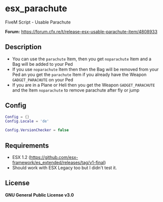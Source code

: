# esx_parachute
FiveM Script - Usable Parachute

**Forum:** https://forum.cfx.re/t/release-esx-usable-parachute-item/4808933

## Description
* You can use the `parachute` Item, then you get `noparachute` Item and a Bag will be added to your Ped
* If you use `noparachute` Item then then the Bag will be removed from your Ped an you get the `parachute` Item if you already have the Weapon `GADGET_PARACHUTE` on your Ped
* If you are in a Plane or Heli then you get the Weapon `GADGET_PARACHUTE` and the Item `noparachute` to remove parachute after fly or jump

## Config
```lua
Config = {}
Config.Locale = 'de'

Config.VersionChecker = false
```

## Requirements
* ESX 1.2 (https://github.com/esx-framework/es_extended/releases/tag/v1-final)
* Should work with ESX Legacy too but I didn't test it.

## License
**GNU General Public License v3.0**
